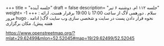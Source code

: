 +++
title = "جلسه آینده"
draft = false
description= "جلسه ۱۱۲ ام. دوشنبه ۶ تیر"
weight= -1
+++
سلام . دورهمى لاگ از ساعت 17:00 تا 19:00 برقرار هست. ارائه :  مرور hugo . نحوه قرار دادن پست در سايت و شخصى سازى وب سايت لاگ( ادامه هفته پیش).
مكان برگزارى

https://www.openstreetmap.org/?mlat=29.62499&mlon=52.52045#map=19/29.62499/52.52045
